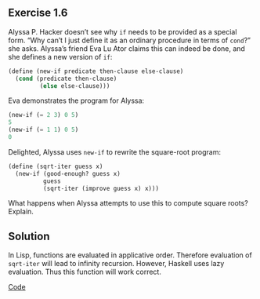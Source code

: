 ## Exercise 1.6

Alyssa P. Hacker doesn’t see why `if` needs to be provided as a special form. “Why can’t I just define it as an ordinary procedure in terms of `cond`?” she asks. Alyssa’s friend Eva Lu Ator claims this can indeed be done, and she defines a new version of `if`: 

```scheme
(define (new-if predicate then-clause else-clause)
  (cond (predicate then-clause)
         (else else-clause)))
```

Eva demonstrates the program for Alyssa:

```scheme
(new-if (= 2 3) 0 5)
5
(new-if (= 1 1) 0 5)
0
```

Delighted, Alyssa uses `new-if` to rewrite the square-root program:

```scheme
(define (sqrt-iter guess x)
  (new-if (good-enough? guess x)
          guess
          (sqrt-iter (improve guess x) x)))
```
What happens when Alyssa attempts to use this to compute square roots? Explain.

## Solution

In Lisp, functions are evaluated in applicative order. Therefore evaluation of `sqrt-iter` will lead to infinity recursion. However, Haskell uses lazy evaluation. Thus this function will work correct.

[Code](../../src/ch-01/1-6.hs)
